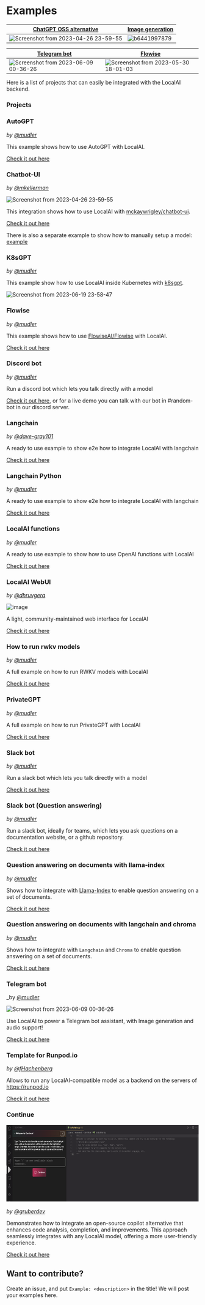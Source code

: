 # Examples

| [ChatGPT OSS alternative](https://github.com/go-skynet/LocalAI/tree/master/examples/chatbot-ui)                                                                                                                | [Image generation](https://localai.io/api-endpoints/index.html#image-generation)                                                                                                              |
|------------------------------------------------------------------------------------------------------------------------|------------------------------------------------------------------------------------------------------------------------|
|  ![Screenshot from 2023-04-26 23-59-55](https://user-images.githubusercontent.com/2420543/234715439-98d12e03-d3ce-4f94-ab54-2b256808e05e.png)            | ![b6441997879](https://github.com/go-skynet/LocalAI/assets/2420543/d50af51c-51b7-4f39-b6c2-bf04c403894c)                  |

|                                                                    [Telegram bot](https://github.com/go-skynet/LocalAI/tree/master/examples/telegram-bot)   | [Flowise](https://github.com/go-skynet/LocalAI/tree/master/examples/flowise)                                                                                                                     |
|------------------------------------------------------------------------------------------------------------------------|------------------------------------------------------------------------------------------------------------------------|
![Screenshot from 2023-06-09 00-36-26](https://github.com/go-skynet/LocalAI/assets/2420543/e98b4305-fa2d-41cf-9d2f-1bb2d75ca902)   |  ![Screenshot from 2023-05-30 18-01-03](https://github.com/go-skynet/LocalAI/assets/2420543/02458782-0549-4131-971c-95ee56ec1af8)|    |

Here is a list of projects that can easily be integrated with the LocalAI backend. 


### Projects

### AutoGPT

_by [@mudler](https://github.com/mudler)_

This example shows how to use AutoGPT with LocalAI.

[Check it out here](https://github.com/go-skynet/LocalAI/tree/master/examples/autoGPT/)

### Chatbot-UI

_by [@mkellerman](https://github.com/mkellerman)_

![Screenshot from 2023-04-26 23-59-55](https://user-images.githubusercontent.com/2420543/234715439-98d12e03-d3ce-4f94-ab54-2b256808e05e.png)

This integration shows how to use LocalAI with [mckaywrigley/chatbot-ui](https://github.com/mckaywrigley/chatbot-ui).

[Check it out here](https://github.com/go-skynet/LocalAI/tree/master/examples/chatbot-ui/)

There is also a separate example to show how to manually setup a model: [example](https://github.com/go-skynet/LocalAI/tree/master/examples/chatbot-ui-manual/)

### K8sGPT

_by [@mudler](https://github.com/mudler)_

This example show how to use LocalAI inside Kubernetes with [k8sgpt](https://k8sgpt.ai).

![Screenshot from 2023-06-19 23-58-47](https://github.com/go-skynet/go-ggml-transformers.cpp/assets/2420543/cab87409-ee68-44ae-8d53-41627fb49509)

### Flowise

_by [@mudler](https://github.com/mudler)_

This example shows how to use [FlowiseAI/Flowise](https://github.com/FlowiseAI/Flowise) with LocalAI.

[Check it out here](https://github.com/go-skynet/LocalAI/tree/master/examples/flowise/)

### Discord bot

_by [@mudler](https://github.com/mudler)_

Run a discord bot which lets you talk directly with a model

[Check it out here](https://github.com/go-skynet/LocalAI/tree/master/examples/discord-bot/), or for a live demo you can talk with our bot in #random-bot in our discord server.

### Langchain

_by [@dave-gray101](https://github.com/dave-gray101)_

A ready to use example to show e2e how to integrate LocalAI with langchain

[Check it out here](https://github.com/go-skynet/LocalAI/tree/master/examples/langchain/)

### Langchain Python

_by [@mudler](https://github.com/mudler)_

A ready to use example to show e2e how to integrate LocalAI with langchain

[Check it out here](https://github.com/go-skynet/LocalAI/tree/master/examples/langchain-python/)

### LocalAI functions

_by [@mudler](https://github.com/mudler)_

A ready to use example to show how to use OpenAI functions with LocalAI

[Check it out here](https://github.com/go-skynet/LocalAI/tree/master/examples/functions/)

### LocalAI WebUI

_by [@dhruvgera](https://github.com/dhruvgera)_

![image](https://user-images.githubusercontent.com/42107491/235344183-44b5967d-ba22-4331-804c-8da7004a5d35.png)

A light, community-maintained web interface for LocalAI

[Check it out here](https://github.com/go-skynet/LocalAI/tree/master/examples/localai-webui/)

### How to run rwkv models

_by [@mudler](https://github.com/mudler)_

A full example on how to run RWKV models with LocalAI

[Check it out here](https://github.com/go-skynet/LocalAI/tree/master/examples/rwkv/)

### PrivateGPT

_by [@mudler](https://github.com/mudler)_

A full example on how to run PrivateGPT with LocalAI

[Check it out here](https://github.com/go-skynet/LocalAI/tree/master/examples/privateGPT/)

### Slack bot

_by [@mudler](https://github.com/mudler)_

Run a slack bot which lets you talk directly with a model

[Check it out here](https://github.com/go-skynet/LocalAI/tree/master/examples/slack-bot/)

### Slack bot (Question answering)

_by [@mudler](https://github.com/mudler)_

Run a slack bot, ideally for teams, which lets you ask questions on a documentation website, or a github repository.

[Check it out here](https://github.com/go-skynet/LocalAI/tree/master/examples/slack-qa-bot/)

### Question answering on documents with llama-index

_by [@mudler](https://github.com/mudler)_

Shows how to integrate with [Llama-Index](https://gpt-index.readthedocs.io/en/stable/getting_started/installation.html) to enable question answering on a set of documents.

[Check it out here](https://github.com/go-skynet/LocalAI/tree/master/examples/query_data/)

### Question answering on documents with langchain and chroma

_by [@mudler](https://github.com/mudler)_

Shows how to integrate with `Langchain` and `Chroma` to enable question answering on a set of documents.

[Check it out here](https://github.com/go-skynet/LocalAI/tree/master/examples/langchain-chroma/)

### Telegram bot

_by [@mudler](https://github.com/mudler)

![Screenshot from 2023-06-09 00-36-26](https://github.com/go-skynet/LocalAI/assets/2420543/e98b4305-fa2d-41cf-9d2f-1bb2d75ca902)

Use LocalAI to power a Telegram bot assistant, with Image generation and audio support!

[Check it out here](https://github.com/go-skynet/LocalAI/tree/master/examples/telegram-bot/)

### Template for Runpod.io

_by [@fHachenberg](https://github.com/fHachenberg)_

Allows to run any LocalAI-compatible model as a backend on the servers of https://runpod.io

[Check it out here](https://runpod.io/gsc?template=uv9mtqnrd0&ref=984wlcra)

### Continue

<img src="continue/img/screen.png" width="600" height="200" alt="Screenshot">

_by [@gruberdev](https://github.com/gruberdev)_

Demonstrates how to integrate an open-source copilot alternative that enhances code analysis, completion, and improvements. This approach seamlessly integrates with any LocalAI model, offering a more user-friendly experience.

[Check it out here](https://github.com/go-skynet/LocalAI/tree/master/examples/continue/)

## Want to contribute?

Create an issue, and put `Example: <description>` in the title! We will post your examples here.
